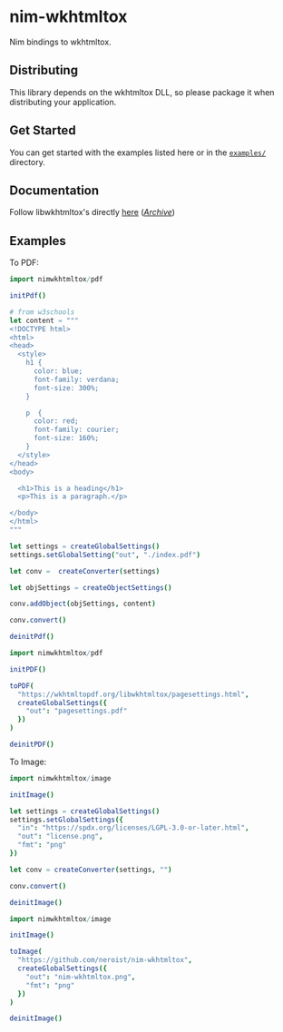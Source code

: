 # nim-wkhtmltox

Nim bindings to wkhtmltox.

## Distributing

This library depends on the wkhtmltox DLL, so please package it when distributing
your application.

## Get Started

You can get started with the examples listed here or in the 
[`examples/`](examples) directory.

## Documentation

Follow libwkhtmltox's directly [here](https://wkhtmltopdf.org/libwkhtmltox/)
([*Archive*](https://web.archive.org/web/20221218055802/https://wkhtmltopdf.org/libwkhtmltox/))

## Examples

To PDF:

```nim
import nimwkhtmltox/pdf

initPdf()

# from w3schools
let content = """
<!DOCTYPE html>
<html>
<head>
  <style>
    h1 {
      color: blue;
      font-family: verdana;
      font-size: 300%;
    }

    p  {
      color: red;
      font-family: courier;
      font-size: 160%;
    }
  </style>
</head>
<body>

  <h1>This is a heading</h1>
  <p>This is a paragraph.</p>

</body>
</html>
"""

let settings = createGlobalSettings()
settings.setGlobalSetting("out", "./index.pdf")

let conv =  createConverter(settings)

let objSettings = createObjectSettings()

conv.addObject(objSettings, content)

conv.convert()

deinitPdf()
```

```nim
import nimwkhtmltox/pdf

initPDF()

toPDF(
  "https://wkhtmltopdf.org/libwkhtmltox/pagesettings.html",
  createGlobalSettings({
    "out": "pagesettings.pdf"
  })
)

deinitPDF()
```

To Image:

```nim
import nimwkhtmltox/image

initImage()

let settings = createGlobalSettings()
settings.setGlobalSettings({
  "in": "https://spdx.org/licenses/LGPL-3.0-or-later.html",
  "out": "license.png",
  "fmt": "png"
})

let conv = createConverter(settings, "")

conv.convert()

deinitImage()
```

```nim
import nimwkhtmltox/image

initImage()

toImage(
  "https://github.com/neroist/nim-wkhtmltox",
  createGlobalSettings({
    "out": "nim-wkhtmltox.png",
    "fmt": "png"
  })
)

deinitImage()
```
